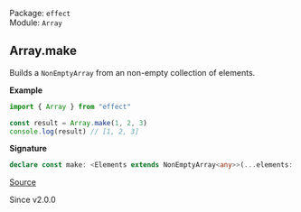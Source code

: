 Package: `effect`<br />
Module: `Array`<br />

## Array.make

Builds a `NonEmptyArray` from an non-empty collection of elements.

**Example**

```ts
import { Array } from "effect"

const result = Array.make(1, 2, 3)
console.log(result) // [1, 2, 3]
```

**Signature**

```ts
declare const make: <Elements extends NonEmptyArray<any>>(...elements: Elements) => NonEmptyArray<Elements[number]>
```

[Source](https://github.com/Effect-TS/effect/tree/main/packages/effect/src/Array.ts#L58)

Since v2.0.0